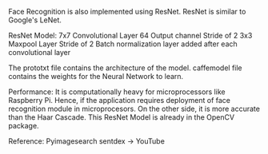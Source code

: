 Face Recognition is also implemented using ResNet.
ResNet is similar to Google's LeNet.

ResNet Model:
7x7 Convolutional Layer
64 Output channel
Stride of 2
3x3 Maxpool Layer
Stride of 2
Batch normalization layer added after each convolutional layer

The prototxt file contains the architecture of the model.
caffemodel file contains the weights for the Neural Network to learn.

Performance:
It is computationally heavy for microprocessors like Raspberry Pi. Hence, if the application requires deployment of face recognition module in microprocesors.
On the other side, it is more accurate than the Haar Cascade. This ResNet Model is already in the OpenCV package.

Reference:
Pyimagesearch
sentdex -> YouTube
